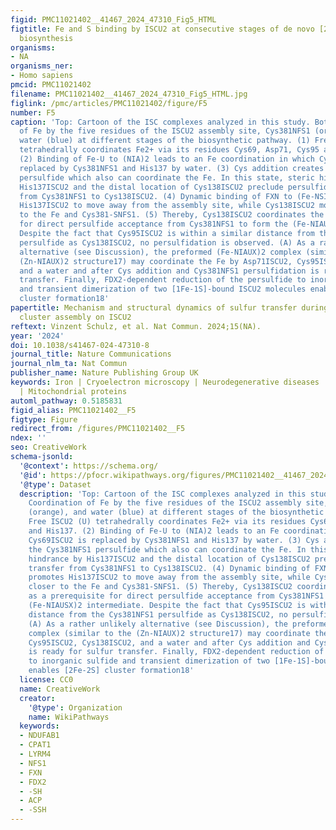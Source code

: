 ```yaml
---
figid: PMC11021402__41467_2024_47310_Fig5_HTML
figtitle: Fe and S binding by ISCU2 at consecutive stages of de novo [2Fe-2S] cluster
  biosynthesis
organisms:
- NA
organisms_ner:
- Homo sapiens
pmcid: PMC11021402
filename: PMC11021402__41467_2024_47310_Fig5_HTML.jpg
figlink: /pmc/articles/PMC11021402/figure/F5
number: F5
caption: 'Top: Cartoon of the ISC complexes analyzed in this study. Bottom: Coordination
  of Fe by the five residues of the ISCU2 assembly site, Cys381NFS1 (orange), and
  water (blue) at different stages of the biosynthetic pathway. (1) Free ISCU2 (U)
  tetrahedrally coordinates Fe2+ via its residues Cys69, Asp71, Cys95 and His137.
  (2) Binding of Fe-U to (NIA)2 leads to an Fe coordination in which Cys69ISCU2 is
  replaced by Cys381NFS1 and His137 by water. (3) Cys addition creates the Cys381NFS1
  persulfide which also can coordinate the Fe. In this state, steric hindrance by
  His137ISCU2 and the distal location of Cys138ISCU2 preclude persulfide transfer
  from Cys381NFS1 to Cys138ISCU2. (4) Dynamic binding of FXN to (Fe-NSIAU)2 promotes
  His137ISCU2 to move away from the assembly site, while Cys138ISCU2 moves closer
  to the Fe and Cys381-SNFS1. (5) Thereby, Cys138ISCU2 coordinates the Fe as a prerequisite
  for direct persulfide acceptance from Cys381NFS1 to form the (Fe-NIAUSX)2 intermediate.
  Despite the fact that Cys95ISCU2 is within a similar distance from the Cys381NFS1
  persulfide as Cys138ISCU2, no persulfidation is observed. (A) As a rather unlikely
  alternative (see Discussion), the preformed (Fe-NIAUX)2 complex (similar to the
  (Zn-NIAUX)2 structure17) may coordinate the Fe by Asp71ISCU2, Cys95ISCU2, Cys138ISCU2,
  and a water and after Cys addition and Cys381NFS1 persulfidation is ready for sulfur
  transfer. Finally, FDX2-dependent reduction of the persulfide to inorganic sulfide
  and transient dimerization of two [1Fe-1S]-bound ISCU2 molecules enables [2Fe-2S]
  cluster formation18'
papertitle: Mechanism and structural dynamics of sulfur transfer during de novo [2Fe-2S]
  cluster assembly on ISCU2
reftext: Vinzent Schulz, et al. Nat Commun. 2024;15(NA).
year: '2024'
doi: 10.1038/s41467-024-47310-8
journal_title: Nature Communications
journal_nlm_ta: Nat Commun
publisher_name: Nature Publishing Group UK
keywords: Iron | Cryoelectron microscopy | Neurodegenerative diseases | Metalloproteins
  | Mitochondrial proteins
automl_pathway: 0.5185831
figid_alias: PMC11021402__F5
figtype: Figure
redirect_from: /figures/PMC11021402__F5
ndex: ''
seo: CreativeWork
schema-jsonld:
  '@context': https://schema.org/
  '@id': https://pfocr.wikipathways.org/figures/PMC11021402__41467_2024_47310_Fig5_HTML.html
  '@type': Dataset
  description: 'Top: Cartoon of the ISC complexes analyzed in this study. Bottom:
    Coordination of Fe by the five residues of the ISCU2 assembly site, Cys381NFS1
    (orange), and water (blue) at different stages of the biosynthetic pathway. (1)
    Free ISCU2 (U) tetrahedrally coordinates Fe2+ via its residues Cys69, Asp71, Cys95
    and His137. (2) Binding of Fe-U to (NIA)2 leads to an Fe coordination in which
    Cys69ISCU2 is replaced by Cys381NFS1 and His137 by water. (3) Cys addition creates
    the Cys381NFS1 persulfide which also can coordinate the Fe. In this state, steric
    hindrance by His137ISCU2 and the distal location of Cys138ISCU2 preclude persulfide
    transfer from Cys381NFS1 to Cys138ISCU2. (4) Dynamic binding of FXN to (Fe-NSIAU)2
    promotes His137ISCU2 to move away from the assembly site, while Cys138ISCU2 moves
    closer to the Fe and Cys381-SNFS1. (5) Thereby, Cys138ISCU2 coordinates the Fe
    as a prerequisite for direct persulfide acceptance from Cys381NFS1 to form the
    (Fe-NIAUSX)2 intermediate. Despite the fact that Cys95ISCU2 is within a similar
    distance from the Cys381NFS1 persulfide as Cys138ISCU2, no persulfidation is observed.
    (A) As a rather unlikely alternative (see Discussion), the preformed (Fe-NIAUX)2
    complex (similar to the (Zn-NIAUX)2 structure17) may coordinate the Fe by Asp71ISCU2,
    Cys95ISCU2, Cys138ISCU2, and a water and after Cys addition and Cys381NFS1 persulfidation
    is ready for sulfur transfer. Finally, FDX2-dependent reduction of the persulfide
    to inorganic sulfide and transient dimerization of two [1Fe-1S]-bound ISCU2 molecules
    enables [2Fe-2S] cluster formation18'
  license: CC0
  name: CreativeWork
  creator:
    '@type': Organization
    name: WikiPathways
  keywords:
  - NDUFAB1
  - CPAT1
  - LYRM4
  - NFS1
  - FXN
  - FDX2
  - -SH
  - ACP
  - -SSH
---
```

